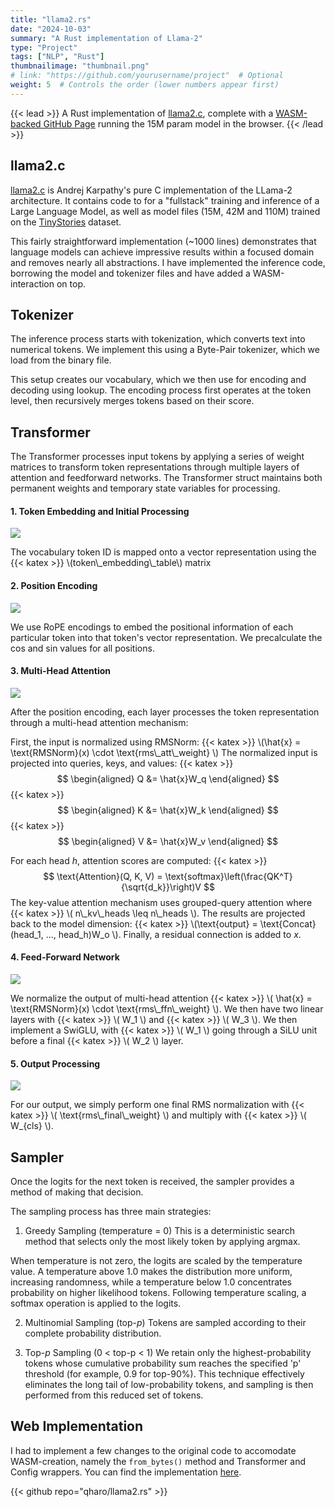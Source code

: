 ```yaml
---
title: "llama2.rs"
date: "2024-10-03"
summary: "A Rust implementation of Llama-2"
type: "Project"
tags: ["NLP", "Rust"]
thumbnailimage: "thumbnail.png"
# link: "https://github.com/yourusername/project"  # Optional
weight: 5  # Controls the order (lower numbers appear first)
---
```


{{< lead >}}
A Rust implementation of [llama2.c](https://github.com/karpathy/llama2.c), complete with a [WASM-backed GitHub Page](https://qharo.github.io/llama2.rs/) running the 15M param model in the browser.
{{< /lead >}}


## llama2.c
[llama2.c](https://github.com/karpathy/llama2.c) is Andrej  Karpathy's pure C implementation of the LLama-2 architecture. It contains code to for a "fullstack" training and inference of a Large Language Model, as well as model files (15M, 42M and 110M) trained on the [TinyStories](https://arxiv.org/pdf/2305.07759) dataset. 

This fairly straightforward implementation (~1000 lines) demonstrates that language models can achieve impressive results within a focused domain and removes nearly all abstractions. I have implemented the inference code, borrowing the model and tokenizer files and have added a WASM-interaction on top.

## Tokenizer
The inference process starts with tokenization, which converts text into numerical tokens. We implement this using a Byte-Pair tokenizer, which we load from the binary file.


This setup creates our vocabulary, which we then use for encoding and decoding using lookup. The encoding process first operates at the token level, then recursively merges tokens based on their score.

## Transformer

The Transformer processes input tokens by applying a series of weight matrices to transform token representations through multiple layers of attention and feedforward networks. The Transformer struct maintains both permanent weights and temporary state variables for processing.

#### 1. Token Embedding and Initial Processing

<img src="/images/projects/llama2.rs/TokenEmbedding.png" class="grid-w100" >

The vocabulary token ID is mapped onto a vector representation using the {{< katex >}} \\(token\\_embedding\\_table\\) matrix

#### 2. Position Encoding


<img src="/images/projects/llama2.rs/PositionalEncoding.png" class="grid-w100" >

We use RoPE encodings to embed the positional information of each particular token into that token's vector representation. We precalculate the cos and sin values for all positions.

#### 3. Multi-Head Attention

<img src="/images/projects/llama2.rs/Attention.png" class="grid-w100" >


After the position encoding, each layer processes the token representation through a multi-head attention mechanism:

First, the input is normalized using RMSNorm:
{{< katex >}} \\(\hat{x} = \text{RMSNorm}(x) \\cdot \text{rms\\_att\\_weight} \\)
The normalized input is projected into queries, keys, and values:
{{< katex >}} $$ \begin{aligned} Q &= \hat{x}W_q \end{aligned} $$
{{< katex >}} $$ \begin{aligned} K &= \hat{x}W_k \end{aligned} $$
{{< katex >}} $$ \begin{aligned} V &= \hat{x}W_v \end{aligned} $$

For each head _h_, attention scores are computed:
{{< katex >}} $$ \text{Attention}(Q, K, V) = \text{softmax}\left(\frac{QK^T}{\sqrt{d_k}}\right)V $$
The key-value attention mechanism uses grouped-query attention where {{< katex >}} \\( n\\_kv\\_heads \leq n\\_heads \\). The results are projected back to the model dimension:
{{< katex >}} \\(\text{output} = \text{Concat}(head_1, ..., head_h)W_o \\). Finally, a residual connection is added to _x_.

#### 4. Feed-Forward Network

<img src="/images/projects/llama2.rs/FFN2.png" class="grid-w100" >

We normalize the output of multi-head  attention {{< katex >}} \\( \hat{x} = \text{RMSNorm}(x) \cdot \text{rms\\_ffn\\_weight} \\). We then have two linear layers with {{< katex >}} \\( W_1 \\) and {{< katex >}} \\( W_3 \\). We then implement a SwiGLU, with {{< katex >}} \\( W_1 \\) going through a SiLU unit before a final {{< katex >}} \\( W_2 \\) layer.

#### 5. Output Processing
<img src="/images/projects/llama2.rs/Output.png" class="grid-w100" >

For our output, we simply perform one final RMS normalization with {{< katex >}} \\( \text{rms\\_final\\_weight} \\) and multiply with {{< katex >}} \\( W\_{cls} \\).

## Sampler
Once the logits for the next token is received, the sampler provides a method of making that decision.

The sampling process has three main strategies:

1. Greedy Sampling (temperature = 0)
This is a deterministic search method that selects only the most likely token by applying argmax. 


When temperature is not zero, the logits are scaled by the temperature value. A temperature above 1.0 makes the distribution more uniform, increasing randomness, while a temperature below 1.0 concentrates probability on higher likelihood tokens. Following temperature scaling, a softmax operation is applied to the logits. 

2. Multinomial Sampling (top-_p_)
Tokens are sampled according to their complete probability distribution.

3. Top-_p_ Sampling (0 < top-p < 1)
We retain only the highest-probability tokens whose cumulative probability sum reaches the specified 'p' threshold (for example, 0.9 for top-90%). This technique effectively eliminates the long tail of low-probability tokens, and sampling is then performed from this reduced set of tokens.


## Web Implementation
I had to implement a few changes to the original code to accomodate WASM-creation, namely the ```from_bytes()``` method and Transformer and Config wrappers. You can find the implementation [here](https://qharo.github.io/llama2.rs/).


{{< github repo="qharo/llama2.rs" >}}
